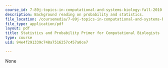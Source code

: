 ```yaml
---
course_id: 7-89j-topics-in-computational-and-systems-biology-fall-2010
description: Background reading on probability and statistics.
file_location: /coursemedia/7-89j-topics-in-computational-and-systems-biology-fall-2010/94e4f291339c748a7516257c457a0ce7_MIT7_89JF10_statsprimer.pdf
file_type: application/pdf
layout: pdf
title: Statistics and Probability Primer for Computational Biologists
type: course
uid: 94e4f291339c748a7516257c457a0ce7

---
```

None